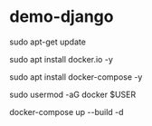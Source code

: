 # demo-django

sudo apt-get update

sudo apt install docker.io -y

sudo apt install docker-compose -y

sudo usermod -aG docker $USER

docker-compose up --build -d
